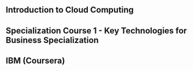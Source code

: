 ## Introduction to Cloud Computing

## Specialization Course 1 - Key Technologies for Business Specialization

## IBM (Coursera)
